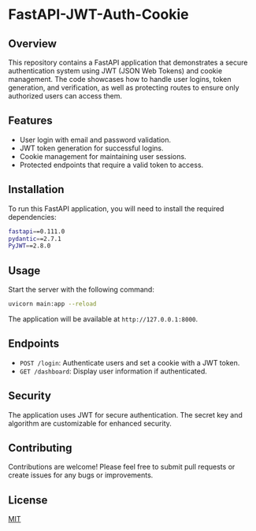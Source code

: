 
# FastAPI-JWT-Auth-Cookie

## Overview
This repository contains a FastAPI application that demonstrates a secure authentication system using JWT (JSON Web Tokens) and cookie management. The code showcases how to handle user logins, token generation, and verification, as well as protecting routes to ensure only authorized users can access them.

## Features
- User login with email and password validation.
- JWT token generation for successful logins.
- Cookie management for maintaining user sessions.
- Protected endpoints that require a valid token to access.

## Installation
To run this FastAPI application, you will need to install the required dependencies:

```bash
fastapi==0.111.0
pydantic==2.7.1
PyJWT==2.8.0
```

## Usage
Start the server with the following command:

```bash
uvicorn main:app --reload
```

The application will be available at `http://127.0.0.1:8000`.

## Endpoints
- `POST /login`: Authenticate users and set a cookie with a JWT token.
- `GET /dashboard`: Display user information if authenticated.

## Security
The application uses JWT for secure authentication. The secret key and algorithm are customizable for enhanced security.

## Contributing
Contributions are welcome! Please feel free to submit pull requests or create issues for any bugs or improvements.

## License
[MIT](LICENSE)


